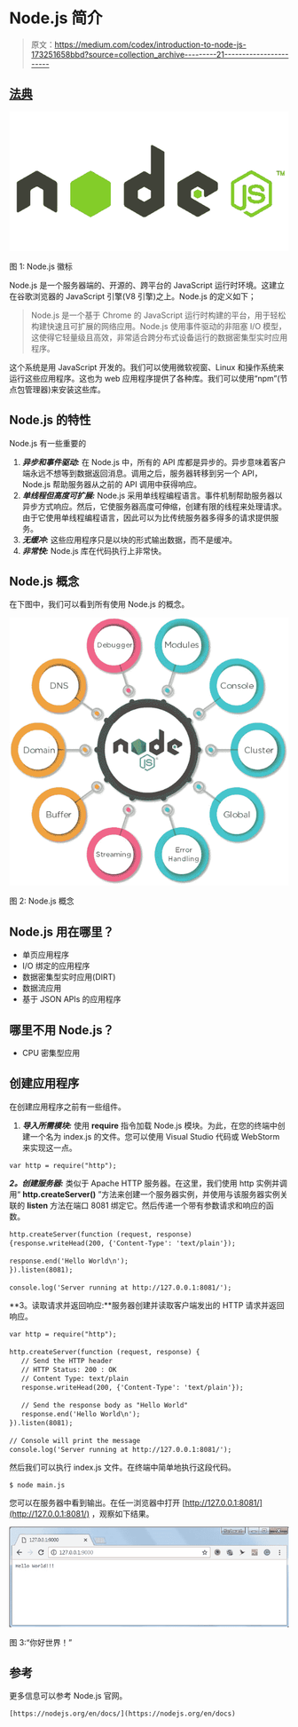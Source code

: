 # Node.js 简介

> 原文：<https://medium.com/codex/introduction-to-node-js-173251658bbd?source=collection_archive---------21----------------------->

## [法典](http://medium.com/codex)

![](img/13b2749efd3a78b6375b78feb7e00f13.png)

图 1: Node.js 徽标

Node.js 是一个服务器端的、开源的、跨平台的 JavaScript 运行时环境。这建立在谷歌浏览器的 JavaScript 引擎(V8 引擎)之上。Node.js 的定义如下；

> Node.js 是一个基于 Chrome 的 JavaScript 运行时构建的平台，用于轻松构建快速且可扩展的网络应用。Node.js 使用事件驱动的非阻塞 I/O 模型，这使得它轻量级且高效，非常适合跨分布式设备运行的数据密集型实时应用程序。

这个系统是用 JavaScript 开发的。我们可以使用微软视窗、Linux 和操作系统来运行这些应用程序。这也为 web 应用程序提供了各种库。我们可以使用“npm”(节点包管理器)来安装这些库。

## Node.js 的特性

Node.js 有一些重要的

1.  ***异步和事件驱动:*** 在 Node.js 中，所有的 API 库都是异步的。异步意味着客户端永远不想等到数据返回消息。调用之后，服务器转移到另一个 API，Node.js 帮助服务器从之前的 API 调用中获得响应。
2.  ***单线程但高度可扩展:*** Node.js 采用单线程编程语言。事件机制帮助服务器以异步方式响应。然后，它使服务器高度可伸缩，创建有限的线程来处理请求。由于它使用单线程编程语言，因此可以为比传统服务器多得多的请求提供服务。
3.  ***无缓冲:*** 这些应用程序只是以块的形式输出数据，而不是缓冲。
4.  ***非常快:*** Node.js 库在代码执行上非常快。

## Node.js 概念

在下图中，我们可以看到所有使用 Node.js 的概念。

![](img/d2228f943185c2077feec910de45b3bb.png)

图 2: Node.js 概念

## Node.js 用在哪里？

*   单页应用程序
*   I/O 绑定的应用程序
*   数据密集型实时应用(DIRT)
*   数据流应用
*   基于 JSON APIs 的应用程序

## 哪里不用 Node.js？

*   CPU 密集型应用

## 创建应用程序

在创建应用程序之前有一些组件。

1.  ***导入所需模块:*** 使用 **require** 指令加载 Node.js 模块。为此，在您的终端中创建一个名为 index.js 的文件。您可以使用 Visual Studio 代码或 WebStorm 来实现这一点。

```
var http = require("http");
```

***2。创建服务器:*** 类似于 Apache HTTP 服务器。在这里，我们使用 http 实例并调用“ **http.createServer()** ”方法来创建一个服务器实例，并使用与该服务器实例关联的 **listen** 方法在端口 8081 绑定它。然后传递一个带有参数请求和响应的函数。

```
http.createServer(function (request, response) {response.writeHead(200, {'Content-Type': 'text/plain'});

response.end('Hello World\n');
}).listen(8081);

console.log('Server running at http://127.0.0.1:8081/');
```

**3。读取请求并返回响应:**服务器创建并读取客户端发出的 HTTP 请求并返回响应。

```
var http = require("http");

http.createServer(function (request, response) {
   // Send the HTTP header 
   // HTTP Status: 200 : OK
   // Content Type: text/plain
   response.writeHead(200, {'Content-Type': 'text/plain'});

   // Send the response body as "Hello World"
   response.end('Hello World\n');
}).listen(8081);

// Console will print the message
console.log('Server running at http://127.0.0.1:8081/');
```

然后我们可以执行 index.js 文件。在终端中简单地执行这段代码。

```
$ node main.js
```

您可以在服务器中看到输出。在任一浏览器中打开 [http://127.0.0.1:8081/](http://127.0.0.1:8081/) ，观察如下结果。

![](img/5c2b19cde8f12950c691bcda32fd5d10.png)

图 3:“你好世界！”

## 参考

更多信息可以参考 Node.js 官网。

```
[https://nodejs.org/en/docs/](https://nodejs.org/en/docs)
```